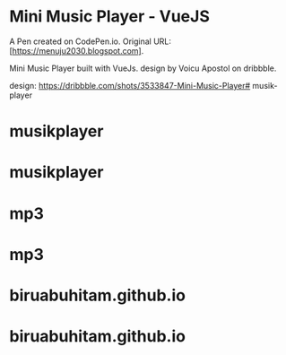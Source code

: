# Mini Music Player - VueJS

A Pen created on CodePen.io. Original URL: [https://menuju2030.blogspot.com].

Mini Music Player built with VueJs. design by Voicu Apostol on dribbble. 

design: https://dribbble.com/shots/3533847-Mini-Music-Player# musik-player
# musikplayer
# musikplayer
# mp3
# mp3
# biruabuhitam.github.io
# biruabuhitam.github.io
